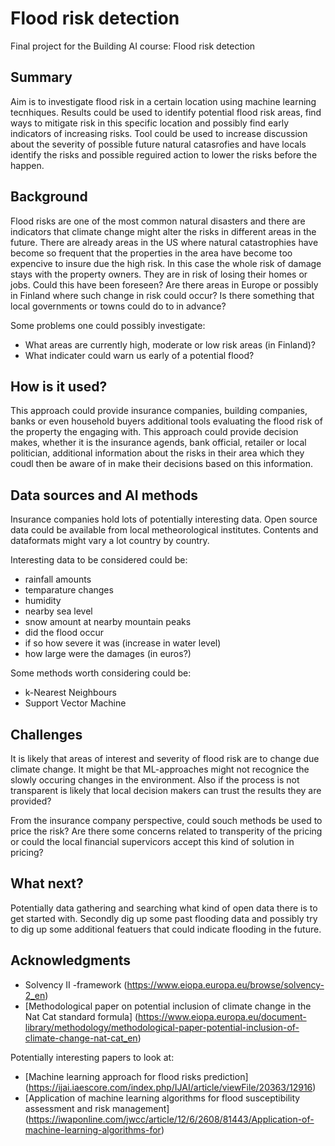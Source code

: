 # Flood risk detection 

Final project for the Building AI course: Flood risk detection

## Summary

Aim is to investigate flood risk in a certain location using machine learning tecnhiques. Results could be used to identify potential flood risk areas, find ways to mitigate
risk in this specific location and possibly find early indicators of increasing risks. Tool could be used to increase discussion about the severity of possible future 
natural catasrofies and have locals identify the risks and possible reguired action to lower the risks before the happen. 


## Background

Flood risks are one of the most common natural disasters and there are indicators that climate change might alter the risks in different areas in the future.
There are already areas in the US where natural catastrophies have become so frequent that the properties in the area have become too expencive to insure due the high risk.
In this case the whole risk of damage stays with the property owners. They are in risk of losing their homes or jobs. Could this have been foreseen? Are there areas in Europe
or possibly in Finland where such change in risk could occur? Is there something that local governments or towns could do to in advance?

Some problems one could possibly investigate:
* What areas are currently high, moderate or low risk areas (in Finland)?
* What indicater could warn us early of a potential flood?


## How is it used?

This approach could provide insurance companies, building companies, banks or even household buyers additional tools evaluating the flood risk of the property the engaging with.
This approach could provide decision makes, whether it is the insurance agends, bank official, retailer or local politician, additional information about the risks in their 
area which they coudl then be aware of in make their decisions based on this information.


## Data sources and AI methods

Insurance companies hold lots of potentially interesting data. Open source data could be available from local metheorological institutes.
Contents and dataformats might vary a lot country by country. 

Interesting data to be considered could be:
* rainfall amounts
* temparature changes
* humidity
* nearby sea level
* snow amount at nearby mountain peaks
* did the flood occur 
* if so how severe it was (increase in water level) 
* how large were the damages (in euros?)

Some methods worth considering could be:
* k-Nearest Neighbours
* Support Vector Machine

## Challenges

It is likely that areas of interest and severity of flood risk are to change due climate change. It might be that ML-approaches might not recognice the slowly occuring changes
in the environment. Also if the process is not transparent is likely that local decision makers can trust the results they are provided? 

From the insurance company perspective, could souch methods be used to price the risk? Are there some concerns related to transperity of the pricing or could the local financial supervicors accept this kind of solution in pricing?

## What next?

Potentially data gathering and searching what kind of open data there is to get started with. Secondly dig up some past flooding data and possibly try to dig up some additional
featuers that could indicate flooding in the future.


## Acknowledgments

* Solvency II -framework (https://www.eiopa.europa.eu/browse/solvency-2_en)
* [Methodological paper on potential inclusion of climate change in the Nat Cat standard formula] (https://www.eiopa.europa.eu/document-library/methodology/methodological-paper-potential-inclusion-of-climate-change-nat-cat_en)

Potentially interesting papers to look at:
* [Machine learning approach for flood risks prediction] (https://ijai.iaescore.com/index.php/IJAI/article/viewFile/20363/12916)
* [Application of machine learning algorithms for flood susceptibility assessment and risk management] (https://iwaponline.com/jwcc/article/12/6/2608/81443/Application-of-machine-learning-algorithms-for)
